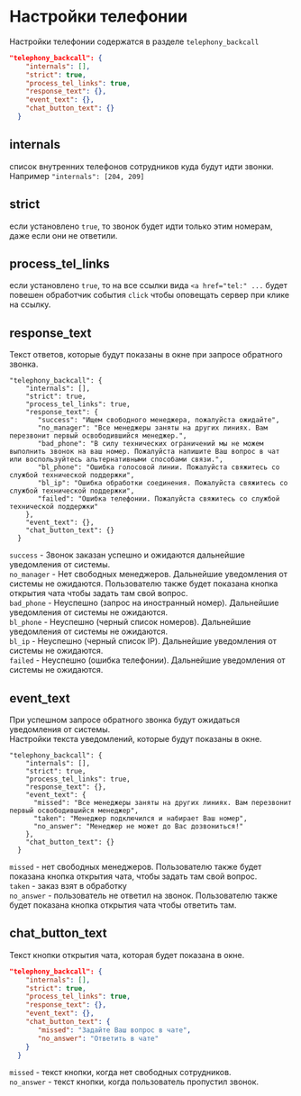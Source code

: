 # Настройки телефонии

Настройки телефонии содержатся в разделе `telephony_backcall`

```json
"telephony_backcall": {
    "internals": [],
    "strict": true,
    "process_tel_links": true,
    "response_text": {},         
    "event_text": {},         
    "chat_button_text": {}         
  }
```

## internals
список внутренних телефонов сотрудников куда будут идти звонки. Например `"internals": [204, 209]`    

## strict
если установлено `true`, то звонок будет идти только этим номерам, даже если они не ответили.

## process_tel_links
если установлено `true`, то на все ссылки вида `<a href="tel:" ...` будет повешен обработчик события `click` чтобы оповещать сервер при клике на ссылку.

## response_text
Текст ответов, которые будут показаны в окне при запросе обратного звонка.

```json{5}
"telephony_backcall": {
    "internals": [],
    "strict": true,
    "process_tel_links": true,
    "response_text": {
       "success": "Ищем свободного менеджера, пожалуйста ожидайте",
       "no_manager": "Все менеджеры заняты на других линиях. Вам перезвонит первый освободившийся менеджер.",
       "bad_phone": "В силу технических ограничений мы не можем выполнить звонок на ваш номер. Пожалуйста напишите Ваш вопрос в чат или воспользуйтесь альтернативными способами связи.",
       "bl_phone": "Ошибка голосовой линии. Пожалуйста свяжитесь со службой технической поддержки",
       "bl_ip": "Ошибка обработки соединения. Пожалуйста свяжитесь со службой технической поддержки",
       "failed": "Ошибка телефонии. Пожалуйста свяжитесь со службой технической поддержки"
    },         
    "event_text": {},         
    "chat_button_text": {}         
  }
```

`success` - Звонок заказан успешно и ожидаются дальнейшие уведомления от системы.  
`no_manager` - Нет свободных менеджеров. Дальнейшие уведомления от системы не ожидаются. Пользователю также будет показана кнопка открытия чата чтобы задать там свой вопрос.  
`bad_phone` - Неуспешно (запрос на иностранный номер). Дальнейшие уведомления от системы не ожидаются.    
`bl_phone` - Неуспешно (черный список номеров). Дальнейшие уведомления от системы не ожидаются.    
`bl_ip` - Неуспешно (черный список IP). Дальнейшие уведомления от системы не ожидаются.    
`failed` - Неуспешно (ошибка телефонии). Дальнейшие уведомления от системы не ожидаются.  

## event_text

При успешном запросе обратного звонка будут ожидаться уведомления от системы.  
Настройки текста уведомлений, которые будут показаны в окне. 

```json{6}
"telephony_backcall": {
    "internals": [],
    "strict": true,
    "process_tel_links": true,
    "response_text": {},         
    "event_text": {
      "missed": "Все менеджеры заняты на других линиях. Вам перезвонит первый освободившийся менеджер",
      "taken": "Менеджер подключился и набирает Ваш номер",
      "no_answer": "Менеджер не может до Вас дозвониться!"
    },         
    "chat_button_text": {}         
  }
```

`missed` - нет свободных менеджеров. Пользователю также будет показана кнопка открытия чата, чтобы задать там свой вопрос.  
`taken` - заказ взят в обработку  
`no_answer` - пользователь не ответил на звонок. Пользователю также будет показана кнопка открытия чата чтобы ответить там.
 
## chat_button_text

Текст кнопки открытия чата, которая будет показана в окне.

```json
"telephony_backcall": {
    "internals": [],
    "strict": true,
    "process_tel_links": true,
    "response_text": {},         
    "event_text": {},         
    "chat_button_text": {
       "missed": "Задайте Ваш вопрос в чате",
       "no_answer": "Ответить в чате"
    }         
  }
```

`missed` - текст кнопки, когда нет свободных сотрудников.   
`no_answer` - текст кнопки, когда пользователь пропустил звонок.   
